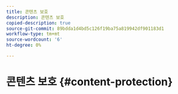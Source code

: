 ```yaml
---
title: 콘텐츠 보호
description: 콘텐츠 보호
copied-description: true
source-git-commit: 89bdda1d4bd5c126f19ba75a819942df901183d1
workflow-type: tm+mt
source-wordcount: '6'
ht-degree: 0%

---
```



# 콘텐츠 보호 {#content-protection}
